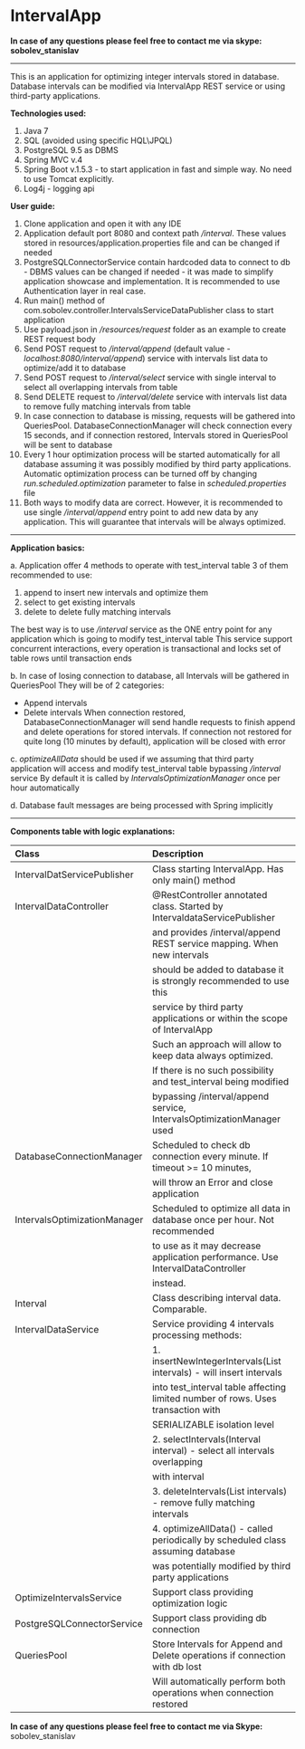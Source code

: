 # IntervalApp

**In case of any questions please feel free to contact me via skype: sobolev_stanislav**

--------------

This is an application for optimizing integer intervals stored in database.
Database intervals can be modified via IntervalApp REST service or using third-party applications.

**Technologies used:**
1. Java 7
2. SQL (avoided using specific HQL\JPQL)
3. PostgreSQL 9.5 as DBMS
4. Spring MVC v.4
5. Spring Boot v.1.5.3 - to start application in fast and simple way. No need to use Tomcat explicitly.
6. Log4j - logging api

**User guide:**
1. Clone application and open it with any IDE
2. Application default port 8080 and context path */interval*. These values stored in resources/application.properties
file and can be changed if needed
3. PostgreSQLConnectorService contain hardcoded data to connect to db - DBMS values can be changed if needed - 
it was made to simplify application showcase and implementation. 
It is recommended to use Authentication layer in real case.
4. Run main() method of com.sobolev.controller.IntervalsServiceDataPublisher class to start application
5. Use payload.json in */resources/request* folder as an example to create REST request body
6. Send POST request to */interval/append* (default value - *localhost:8080/interval/append*) 
service with intervals list data to optimize/add it to database
7. Send POST request to */interval/select* service with single interval to select all overlapping intervals from table
8. Send DELETE request to */interval/delete* service with intervals list data to remove fully matching intervals from table
9. In case connection to database is missing, requests will be gathered into QueriesPool.
DatabaseConnectionManager will check connection every 15 seconds, and if connection restored,
Intervals stored in QueriesPool will be sent to database
9. Every 1 hour optimization process will be started automatically for all database
assuming it was possibly modified by third party applications. Automatic optimization process can be 
turned off by changing *run.scheduled.optimization* parameter to false in *scheduled.properties* file
11. Both ways to modify data are correct. However, it is recommended to use single */interval/append* entry point
to add new data by any application. This will guarantee that intervals will be always optimized.

--------------

**Application basics:**

a. Application offer 4 methods to operate with test_interval table
3 of them recommended to use:
1. append to insert new intervals and optimize them
2. select to get existing intervals
3. delete to delete fully matching intervals

The best way is to use */interval* service as the ONE entry point for 
any application which is going to modify test_interval table
This service support concurrent interactions, every operation is transactional and 
locks set of table rows until transaction ends

b. In case of losing connection to database, all Intervals will be gathered in QueriesPool
They will be of 2 categories: 
- Append intervals
- Delete intervals
When connection restored, DatabaseConnectionManager will send handle requests to finish append and delete operations
for stored intervals. If connection not restored for quite long (10 minutes by default), application will be closed with error

c. *optimizeAllData* should be used if we assuming that third party application will access and modify 
test_interval table bypassing */interval* service
By default it is called by *IntervalsOptimizationManager* once per hour automatically

d. Database fault messages are being processed with Spring implicitly


--------------

**Components table with logic explanations:**

| Class                        | Description                                                                      |
| :--------------------------- | :------------------------------------------------------------------------------- |
| IntervalDatServicePublisher  | Class starting IntervalApp. Has only main() method                               |
| IntervalDataController       | @RestController annotated class. Started by IntervaldataServicePublisher         |
|                              | and provides /interval/append REST service mapping. When new intervals           |
|                              | should be added to database it is strongly recommended to use this               |
|                              | service by third party applications or within the scope of IntervalApp           |
|                              | Such an approach will allow to keep data always optimized.                       |
|                              | If there is no such possibility and test_interval being modified                 |
|                              | bypassing /interval/append service, IntervalsOptimizationManager used            |
| DatabaseConnectionManager    | Scheduled to check db connection every minute. If timeout >= 10 minutes,         |
|                              | will throw an Error and close application                                        |
| IntervalsOptimizationManager | Scheduled to optimize all data in database once per hour. Not recommended        |
|                              | to use as it may decrease application performance. Use IntervalDataController    |
|                              | instead.                                                                         |
| Interval                     | Class describing interval data. Comparable.                                      |
| IntervalDataService          | Service providing 4 intervals processing methods:                                |
|                              | 1. insertNewIntegerIntervals(List<Interval> intervals) - will insert intervals   |
|                              | into test_interval table affecting limited number of rows. Uses transaction with |
|                              | SERIALIZABLE isolation level                                                     |
|                              | 2. selectIntervals(Interval interval) - select all intervals overlapping         |
|                              | with interval                                                                    |
|                              | 3. deleteIntervals(List<Interval> intervals) - remove fully matching intervals   |
|                              | 4. optimizeAllData() - called periodically by scheduled class assuming database  |
|                              | was potentially modified by third party applications                             |
| OptimizeIntervalsService     | Support class providing optimization logic                                       |
| PostgreSQLConnectorService   | Support class providing db connection                                            |
| QueriesPool                  | Store Intervals for Append and Delete operations if connection with db lost      |
|                              | Will automatically perform both operations when connection restored              | 


**In case of any questions please feel free to contact me via Skype:**
sobolev_stanislav